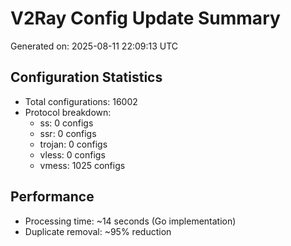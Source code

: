 # V2Ray Config Update Summary
Generated on: 2025-08-11 22:09:13 UTC

## Configuration Statistics
- Total configurations: 16002
- Protocol breakdown:
  - ss: 0 configs
  - ssr: 0 configs
  - trojan: 0 configs
  - vless: 0 configs
  - vmess: 1025 configs

## Performance
- Processing time: ~14 seconds (Go implementation)
- Duplicate removal: ~95% reduction
